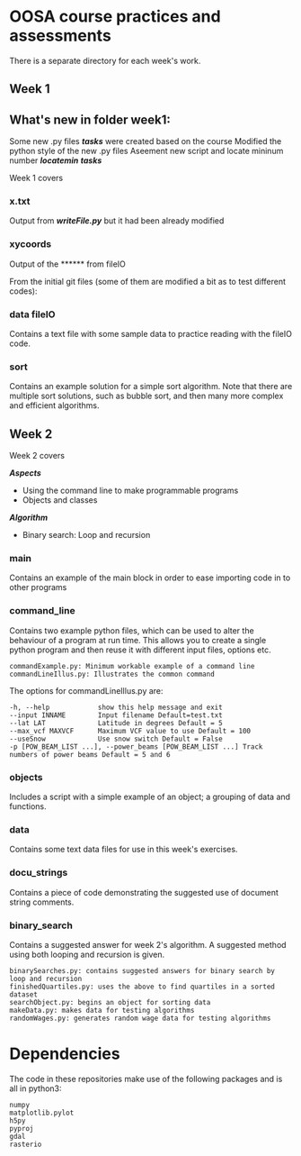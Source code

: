 # OOSA course practices and assessments

There is a separate directory for each week's work. 

## Week 1

## What's new in folder week1:
Some new .py files ***tasks*** were created based on the course 
Modified the python style of the new .py files
Aseement new script and locate mininum number ***locatemin*** ***tasks***

Week 1 covers

### x.txt
Output from ***writeFile.py*** but it had been already modified

### xycoords
Output of the ****** from fileIO

From the initial git files (some of them are modified a bit as to test different codes):
### data fileIO
Contains a text file with some sample data to practice reading with the fileIO code.
### sort
Contains an example solution for a simple sort algorithm. Note that there are multiple sort solutions, such as bubble sort, and then many more complex and efficient algorithms.


## Week 2

Week 2 covers

***Aspects***
* Using the command line to make programmable programs
* Objects and classes

***Algorithm***
* Binary search: Loop and recursion


### main

Contains an example of the main block in order to ease importing code in to other programs



### command\_line

Contains two example python files, which can be used to alter the behaviour of a program at run time. This allows you to create a single python program and then reuse it with different input files, options etc.

    commandExample.py: Minimum workable example of a command line
    commandLineIllus.py: Illustrates the common command

The options for commandLineIllus.py are:

    -h, --help            show this help message and exit
    --input INNAME        Input filename Default=test.txt
    --lat LAT             Latitude in degrees Default = 5
    --max_vcf MAXVCF      Maximum VCF value to use Default = 100
    --useSnow             Use snow switch Default = False
    -p [POW_BEAM_LIST ...], --power_beams [POW_BEAM_LIST ...] Track numbers of power beams Default = 5 and 6



### objects

Includes a script with a simple example of an object; a grouping of data and functions.


### data

Contains some text data files for use in this week's exercises.



### docu\_strings

Contains a piece of code demonstrating the suggested use of document string comments.


### binary\_search

Contains a suggested answer for week 2's algorithm. A suggested method using both looping and recursion is given.

    binarySearches.py: contains suggested answers for binary search by loop and recursion
    finishedQuartiles.py: uses the above to find quartiles in a sorted dataset
    searchObject.py: begins an object for sorting data
    makeData.py: makes data for testing algorithms
    randomWages.py: generates random wage data for testing algorithms


# Dependencies

The code in these repositories make use of the following packages and is all in python3:

    numpy
    matplotlib.pylot
    h5py
    pyproj
    gdal
    rasterio

